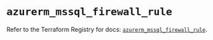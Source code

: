 # `azurerm_mssql_firewall_rule`

Refer to the Terraform Registry for docs: [`azurerm_mssql_firewall_rule`](https://registry.terraform.io/providers/hashicorp/azurerm/4.17.0/docs/resources/mssql_firewall_rule).

